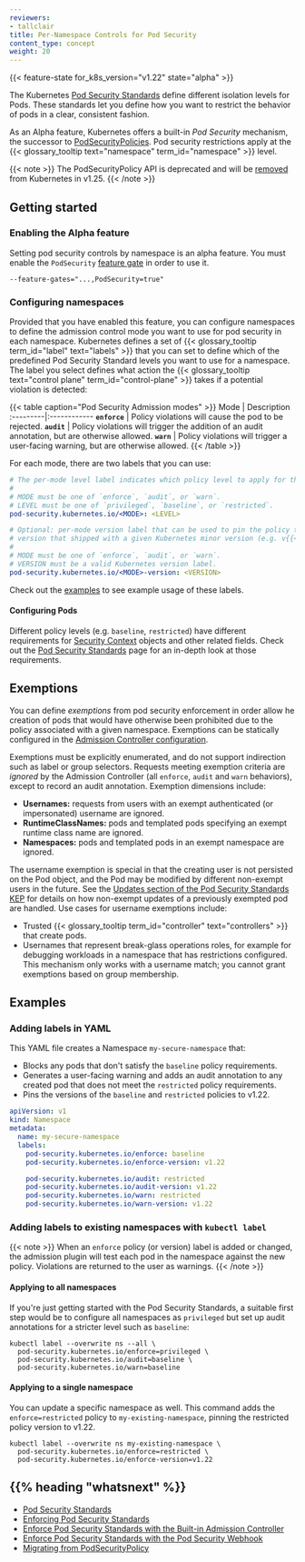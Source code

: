 ```yaml
---
reviewers:
- tallclair
title: Per-Namespace Controls for Pod Security
content_type: concept
weight: 20
---
```


<!-- overview -->

{{< feature-state for_k8s_version="v1.22" state="alpha" >}}

The Kubernetes [Pod Security Standards](/docs/concepts/security/pod-security-standards/) define different isolation levels for Pods. These standards let you define how you want to restrict the behavior of pods in a clear, consistent fashion.

As an Alpha feature, Kubernetes offers a built-in _Pod Security_ mechanism, the successor to [PodSecurityPolicies](/docs/concepts/policy/pod-security-policy/). Pod security restrictions apply at the {{< glossary_tooltip text="namespace" term_id="namespace" >}} level.

{{< note >}}
The PodSecurityPolicy API is deprecated and will be [removed](/docs/reference/using-api/deprecation-guide/#v1-25) from Kubernetes in v1.25.
{{< /note >}}

<!-- body -->

## Getting started

### Enabling the Alpha feature

Setting pod security controls by namespace is an alpha feature. You must enable the `PodSecurity` [feature gate](/docs/reference/command-line-tools-reference/feature-gates/) in order to use it.

```shell
--feature-gates="...,PodSecurity=true"
```

### Configuring namespaces

Provided that you have enabled this feature, you can configure namespaces to define the admission control mode you want to use for pod security in each namespace. Kubernetes defines a set of {{< glossary_tooltip term_id="label" text="labels" >}} that you can set to define which of the predefined Pod Security Standard levels you want to use for a namespace. The label you select defines what action the {{< glossary_tooltip text="control plane" term_id="control-plane" >}} takes if a potential violation is detected:

{{< table caption="Pod Security Admission modes" >}}
Mode | Description
:---------|:------------
**`enforce`** | Policy violations will cause the pod to be rejected.
**`audit`** | Policy violations will trigger the addition of an audit annotation, but are otherwise allowed.
**`warn`** | Policy violations will trigger a user-facing warning, but are otherwise allowed.
{{< /table >}}

For each mode, there are two labels that you can use:

```yaml
# The per-mode level label indicates which policy level to apply for the mode.
#
# MODE must be one of `enforce`, `audit`, or `warn`.
# LEVEL must be one of `privileged`, `baseline`, or `restricted`.
pod-security.kubernetes.io/<MODE>: <LEVEL>

# Optional: per-mode version label that can be used to pin the policy to the
# version that shipped with a given Kubernetes minor version (e.g. v{{< skew latestVersion >}}).
#
# MODE must be one of `enforce`, `audit`, or `warn`.
# VERSION must be a valid Kubernetes version label.
pod-security.kubernetes.io/<MODE>-version: <VERSION>
```

Check out the [examples](#examples) to see example usage of these labels.

#### Configuring Pods

Different policy levels (e.g. `baseline`, `restricted`) have different requirements for [Security Context](/docs/tasks/configure-pod-container/security-context/) objects and other related fields. Check out the [Pod Security Standards](/docs/concepts/security/pod-security-standards) page for an in-depth look at those requirements.

## Exemptions

You can define _exemptions_ from pod security enforcement in order allow he creation of pods that would have otherwise been prohibited due to the policy associated with a given namespace. Exemptions can be statically configured in the [Admission Controller configuration](#configuring-the-admission-controller).

Exemptions must be explicitly enumerated, and do not support indirection such as label or group selectors. Requests meeting exemption criteria are _ignored_ by the Admission Controller (all `enforce`, `audit` and `warn` behaviors), except to record an audit annotation. Exemption dimensions include:

- **Usernames:** requests from users with an exempt authenticated (or impersonated) username are ignored.
- **RuntimeClassNames:** pods and templated pods specifying an exempt runtime class name are ignored.
- **Namespaces:** pods and templated pods in an exempt namespace are ignored.

The username exemption is special in that the creating user is not persisted on the Pod object, and the Pod may be modified by different non-exempt users in the future. See the [Updates section of the Pod Security Standards KEP](https://github.com/kubernetes/enhancements/tree/master/keps/sig-auth/2579-psp-replacement#updates) for details on how non-exempt updates of a previously exempted pod are handled. Use cases for username exemptions include:

- Trusted {{< glossary_tooltip term_id="controller" text="controllers" >}} that create pods.
- Usernames that represent break-glass operations roles, for example for debugging workloads in a namespace that has restrictions configured. This mechanism only works with a username match; you cannot grant exemptions based on group membership.

## Examples

### Adding labels in YAML

This YAML file creates a Namespace `my-secure-namespace` that:

- Blocks any pods that don't satisfy the `baseline` policy requirements.
- Generates a user-facing warning and adds an audit annotation to any created pod that does not meet the `restricted` policy requirements.
- Pins the versions of the `baseline` and `restricted` policies to v1.22.

```yaml
apiVersion: v1
kind: Namespace
metadata:
  name: my-secure-namespace
  labels:
    pod-security.kubernetes.io/enforce: baseline
    pod-security.kubernetes.io/enforce-version: v1.22

    pod-security.kubernetes.io/audit: restricted
    pod-security.kubernetes.io/audit-version: v1.22
    pod-security.kubernetes.io/warn: restricted
    pod-security.kubernetes.io/warn-version: v1.22
```

### Adding labels to existing namespaces with `kubectl label`

{{< note >}}
When an `enforce` policy (or version) label is added or changed, the admission plugin will test each pod in the namespace against the new policy. Violations are returned to the user as warnings.
{{< /note >}}

#### Applying to all namespaces

If you're just getting started with the Pod Security Standards, a suitable first step would be to configure all namespaces as `privileged` but set up audit annotations for a stricter level such as `baseline`:

```shell
kubectl label --overwrite ns --all \
  pod-security.kubernetes.io/enforce=privileged \
  pod-security.kubernetes.io/audit=baseline \
  pod-security.kubernetes.io/warn=baseline
```

#### Applying to a single namespace

You can update a specific namespace as well. This command adds the `enforce=restricted` policy to `my-existing-namespace`, pinning the restricted policy version to v1.22.

```shell
kubectl label --overwrite ns my-existing-namespace \
  pod-security.kubernetes.io/enforce=restricted \
  pod-security.kubernetes.io/enforce-version=v1.22
```

## {{% heading "whatsnext" %}}

- [Pod Security Standards](/docs/concepts/security/pod-security-standards)
- [Enforcing Pod Security Standards](/docs/setup/best-practices/enforcing-pod-security-standards)
- [Enforce Pod Security Standards with the Built-in Admission Controller](/docs/tasks/configure-pod-container/enforce-standards-admission-controller)
- [Enforce Pod Security Standards with the Pod Security Webhook](/docs/tasks/configure-pod-container/enforce-standards-webhook)
- [Migrating from PodSecurityPolicy](/docs/tasks/secure-pods/migrate-from-psp)

<!-- ### Why were the Pod Security Policies deprecated?

There were numerous problems with Pod Security Policies, which led to the decision to deprecate them. [PodSecurityPolicy Deprecation: Past, Present, and Future](https://kubernetes.io/blog/2021/04/06/podsecuritypolicy-deprecation-past-present-and-future/) goes into this decision in more detail.

### When should I pin a policy version?

The Pod Security Standards will continue to evolve over time, even after the feature leaves the Alpha phase. This is because the details of the policies are based on current Pod hardening best practices, which must adapt to new threats as they arise.

**Pinning policies to specific versions will prevent you from detecting and enforcing protections against future threats.** _Only_ consider pinning versions if the default value `latest` would result in your workloads drifting toward less-restrictive configurations in ways that cannot be resolved.

If you find yourself in that situation, consider refactoring workloads to isolate privileged operations as much as possible. -->